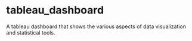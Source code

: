 # tableau_dashboard
A tableau dashboard that shows the various aspects of data visualization and statistical tools.
